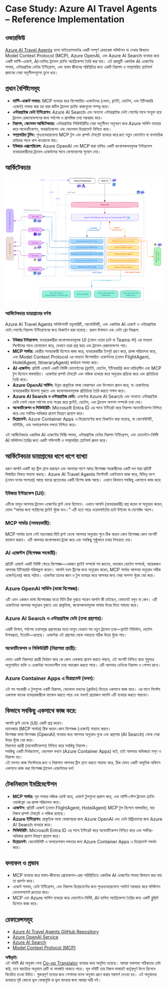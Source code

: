 <!--
CO_OP_TRANSLATOR_METADATA:
{
  "original_hash": "4d3415b9d2bf58bc69be07f945a69e07",
  "translation_date": "2025-07-14T05:57:32+00:00",
  "source_file": "09-CaseStudy/travelagentsample.md",
  "language_code": "bn"
}
-->
# Case Study: Azure AI Travel Agents – Reference Implementation

## ওভারভিউ

[Azure AI Travel Agents](https://github.com/Azure-Samples/azure-ai-travel-agents) হলো মাইক্রোসফটের একটি সম্পূর্ণ রেফারেন্স সলিউশন যা দেখায় কিভাবে Model Context Protocol (MCP), Azure OpenAI, এবং Azure AI Search ব্যবহার করে একটি মাল্টি-এজেন্ট, AI-চালিত ট্রাভেল প্ল্যানিং অ্যাপ্লিকেশন তৈরি করা যায়। এই প্রকল্পটি একাধিক AI এজেন্টের সমন্বয়, এন্টারপ্রাইজ ডেটার ইন্টিগ্রেশন, এবং বাস্তব জীবনের পরিস্থিতির জন্য একটি নিরাপদ ও সম্প্রসারিত প্ল্যাটফর্ম প্রদানের সেরা অনুশীলনগুলো তুলে ধরে।

## প্রধান বৈশিষ্ট্যসমূহ
- **মাল্টি-এজেন্ট সমন্বয়:** MCP ব্যবহার করে বিশেষায়িত এজেন্টদের (যেমন, ফ্লাইট, হোটেল, এবং ইটিনারারি এজেন্ট) সমন্বয় করা হয় যারা জটিল ট্রাভেল প্ল্যানিং কাজগুলো সম্পন্ন করে।
- **এন্টারপ্রাইজ ডেটা ইন্টিগ্রেশন:** Azure AI Search এবং অন্যান্য এন্টারপ্রাইজ ডেটা সোর্সের সাথে সংযুক্ত হয়ে ট্রাভেল রেকমেন্ডেশনের জন্য সর্বশেষ ও প্রাসঙ্গিক তথ্য সরবরাহ করে।
- **নিরাপদ, স্কেলেবল আর্কিটেকচার:** এন্টারপ্রাইজ সিকিউরিটির সেরা অনুশীলন অনুসরণ করে Azure সার্ভিস ব্যবহার করে অথেনটিকেশন, অথরাইজেশন এবং স্কেলেবল ডিপ্লয়মেন্ট নিশ্চিত করে।
- **সম্প্রসারিত টুলিং:** পুনঃব্যবহারযোগ্য MCP টুল এবং প্রম্পট টেমপ্লেট ব্যবহার করে দ্রুত নতুন ডোমেইন বা ব্যবসায়িক চাহিদার সাথে খাপ খাওয়ানো যায়।
- **ইউজার এক্সপেরিয়েন্স:** Azure OpenAI এবং MCP দ্বারা চালিত একটি কথোপকথনমূলক ইন্টারফেস ব্যবহারকারীদের ট্রাভেল এজেন্টদের সাথে যোগাযোগের সুযোগ দেয়।

## আর্কিটেকচার
![Architecture](https://raw.githubusercontent.com/Azure-Samples/azure-ai-travel-agents/main/docs/ai-travel-agents-architecture-diagram.png)

### আর্কিটেকচার ডায়াগ্রামের বর্ণনা

Azure AI Travel Agents সলিউশনটি মডুলারিটি, স্কেলেবিলিটি, এবং একাধিক AI এজেন্ট ও এন্টারপ্রাইজ ডেটা সোর্সের নিরাপদ ইন্টিগ্রেশনের জন্য ডিজাইন করা হয়েছে। প্রধান উপাদান এবং ডেটা ফ্লো নিম্নরূপ:

- **ইউজার ইন্টারফেস:** ব্যবহারকারীরা কথোপকথনমূলক UI (যেমন ওয়েব চ্যাট বা Teams বট) এর মাধ্যমে সিস্টেমের সাথে যোগাযোগ করে, যেখানে তারা প্রশ্ন করে এবং ট্রাভেল রেকমেন্ডেশন পায়।
- **MCP সার্ভার:** কেন্দ্রীয় সমন্বয়কারী হিসেবে কাজ করে, ব্যবহারকারীর ইনপুট গ্রহণ করে, প্রসঙ্গ পরিচালনা করে, এবং Model Context Protocol এর মাধ্যমে বিশেষায়িত এজেন্টদের (যেমন FlightAgent, HotelAgent, ItineraryAgent) কার্যক্রম সমন্বয় করে।
- **AI এজেন্টস:** প্রতিটি এজেন্ট একটি নির্দিষ্ট ডোমেইনের (ফ্লাইট, হোটেল, ইটিনারারি) জন্য দায়িত্বশীল এবং MCP টুল হিসেবে বাস্তবায়িত। এজেন্টরা প্রম্পট টেমপ্লেট এবং লজিক ব্যবহার করে অনুরোধ প্রক্রিয়া করে এবং প্রতিক্রিয়া তৈরি করে।
- **Azure OpenAI সার্ভিস:** উন্নত প্রাকৃতিক ভাষা বোঝাপড়া এবং উৎপাদন প্রদান করে, যা এজেন্টদের ব্যবহারকারীর উদ্দেশ্য বুঝতে এবং কথোপকথনমূলক প্রতিক্রিয়া তৈরি করতে সক্ষম করে।
- **Azure AI Search ও এন্টারপ্রাইজ ডেটা:** এজেন্টরা Azure AI Search এবং অন্যান্য এন্টারপ্রাইজ ডেটা সোর্স থেকে সর্বশেষ তথ্য সংগ্রহ করে ফ্লাইট, হোটেল, এবং ট্রাভেল অপশন সম্পর্কে তথ্য দেয়।
- **অথেনটিকেশন ও সিকিউরিটি:** Microsoft Entra ID এর সাথে ইন্টিগ্রেট করে নিরাপদ অথেনটিকেশন নিশ্চিত করে এবং সর্বনিম্ন-অধিকার প্রবেশ নিয়ন্ত্রণ প্রয়োগ করে।
- **ডিপ্লয়মেন্ট:** Azure Container Apps এ ডিপ্লয়মেন্টের জন্য ডিজাইন করা হয়েছে, যা স্কেলেবিলিটি, মনিটরিং, এবং অপারেশনাল দক্ষতা নিশ্চিত করে।

এই আর্কিটেকচার একাধিক AI এজেন্টের নির্বিঘ্ন সমন্বয়, এন্টারপ্রাইজ ডেটার নিরাপদ ইন্টিগ্রেশন, এবং ডোমেইন-নির্দিষ্ট AI সলিউশন তৈরির জন্য একটি শক্তিশালী ও সম্প্রসারিত প্ল্যাটফর্ম প্রদান করে।

## আর্কিটেকচার ডায়াগ্রামের ধাপে ধাপে ব্যাখ্যা
ধরুন আপনি একটি বড় ট্রিপ প্ল্যান করছেন এবং আপনার পাশে আছে বিশেষজ্ঞ সহকারীদের একটি দল যারা প্রতিটি বিস্তারিত বিষয়ে সাহায্য করছে। Azure AI Travel Agents সিস্টেমটি একইভাবে কাজ করে, বিভিন্ন অংশ (যেমন দলের সদস্যরা) আছে যাদের প্রত্যেকের একটি বিশেষ কাজ আছে। এখানে কিভাবে সবকিছু একসাথে কাজ করে:

### ইউজার ইন্টারফেস (UI):
এটিকে ভাবুন আপনার ট্রাভেল এজেন্টের ফ্রন্ট ডেস্ক হিসেবে। এখানে আপনি (ব্যবহারকারী) প্রশ্ন করেন বা অনুরোধ করেন, যেমন “আমার জন্য প্যারিসের ফ্লাইট খুঁজে দাও।” এটি হতে পারে ওয়েবসাইটের চ্যাট উইন্ডো বা মেসেজিং অ্যাপ।

### MCP সার্ভার (সমন্বয়কারী):
MCP সার্ভার হলো সেই ম্যানেজার যিনি ফ্রন্ট ডেস্কে আপনার অনুরোধ শুনে ঠিক করেন কোন বিশেষজ্ঞ কোন অংশটি হ্যান্ডেল করবে। এটি আপনার কথোপকথন ট্র্যাক করে এবং সবকিছু সুষ্ঠুভাবে চলার নিশ্চয়তা দেয়।

### AI এজেন্টস (বিশেষজ্ঞ সহকারী):
প্রতিটি এজেন্ট একটি নির্দিষ্ট ক্ষেত্রে বিশেষজ্ঞ—একজন ফ্লাইট সম্পর্কে সব জানেন, অন্যজন হোটেল সম্পর্কে, আরেকজন আপনার ইটিনারারি পরিকল্পনা করেন। আপনি যখন ট্রিপের জন্য অনুরোধ করেন, MCP সার্ভার আপনার অনুরোধ সঠিক এজেন্ট(দের) কাছে পাঠায়। এজেন্টরা তাদের জ্ঞান ও টুল ব্যবহার করে আপনার জন্য সেরা অপশন খুঁজে বের করে।

### Azure OpenAI সার্ভিস (ভাষা বিশেষজ্ঞ):
এটি এমন একজন ভাষা বিশেষজ্ঞের মতো যিনি ঠিক বুঝতে পারেন আপনি কী চাইছেন, যেভাবেই বলুন না কেন। এটি এজেন্টদের আপনার অনুরোধ বুঝতে এবং প্রাকৃতিক, কথোপকথনমূলক ভাষায় উত্তর দিতে সাহায্য করে।

### Azure AI Search ও এন্টারপ্রাইজ ডেটা (তথ্য গ্রন্থাগার):
একটি বিশাল, সর্বশেষ তথ্যসমৃদ্ধ গ্রন্থাগারের মতো ভাবুন যেখানে সব নতুন ট্রাভেল তথ্য—ফ্লাইট শিডিউল, হোটেল উপলব্ধতা, ইত্যাদি—রয়েছে। এজেন্টরা এই গ্রন্থাগার থেকে সবচেয়ে সঠিক উত্তর খুঁজে পায়।

### অথেনটিকেশন ও সিকিউরিটি (নিরাপত্তা প্রহরী):
যেমন একটি নিরাপত্তা প্রহরী নির্ধারণ করে কে কোন এলাকায় প্রবেশ করতে পারবে, এই অংশটি নিশ্চিত করে শুধুমাত্র অনুমোদিত ব্যক্তি ও এজেন্টরা সংবেদনশীল তথ্য অ্যাক্সেস করতে পারে। এটি আপনার ডেটাকে নিরাপদ ও গোপন রাখে।

### Azure Container Apps এ ডিপ্লয়মেন্ট (ভবন):
এই সব সহকারী ও টুলগুলো একটি নিরাপদ, স্কেলেবল ভবনের (ক্লাউড) ভিতরে একসাথে কাজ করে। এর মানে সিস্টেম একসঙ্গে অনেক ব্যবহারকারীকে হ্যান্ডেল করতে পারে এবং যখনই প্রয়োজন আপনি এটি ব্যবহার করতে পারবেন।

## কিভাবে সবকিছু একসাথে কাজ করে:

আপনি ফ্রন্ট ডেস্কে (UI) একটি প্রশ্ন করেন।  
ম্যানেজার (MCP সার্ভার) ঠিক করেন কোন বিশেষজ্ঞ (এজেন্ট) সাহায্য করবে।  
বিশেষজ্ঞ ভাষা বিশেষজ্ঞ (OpenAI) ব্যবহার করে আপনার অনুরোধ বুঝে এবং গ্রন্থাগার (AI Search) থেকে সেরা উত্তর খুঁজে বের করে।  
নিরাপত্তা প্রহরী (অথেনটিকেশন) নিশ্চিত করে সবকিছু নিরাপদ।  
সবকিছু একটি নির্ভরযোগ্য, স্কেলেবল ভবনে (Azure Container Apps) ঘটে, তাই আপনার অভিজ্ঞতা মসৃণ ও নিরাপদ হয়।  
এই দলগত কাজ সিস্টেমকে দ্রুত ও নিরাপদে আপনার ট্রিপ প্ল্যান করতে সাহায্য করে, ঠিক যেমন একটি আধুনিক অফিসে একসাথে কাজ করা বিশেষজ্ঞ ট্রাভেল এজেন্টদের দল!

## টেকনিক্যাল ইমপ্লিমেন্টেশন
- **MCP সার্ভার:** মূল সমন্বয় লজিক হোস্ট করে, এজেন্ট টুলগুলো প্রকাশ করে, এবং মাল্টি-স্টেপ ট্রাভেল প্ল্যানিং ওয়ার্কফ্লো এর প্রসঙ্গ পরিচালনা করে।
- **এজেন্টস:** প্রতিটি এজেন্ট (যেমন FlightAgent, HotelAgent) MCP টুল হিসেবে বাস্তবায়িত, যার নিজস্ব প্রম্পট টেমপ্লেট ও লজিক রয়েছে।
- **Azure ইন্টিগ্রেশন:** প্রাকৃতিক ভাষা বোঝাপড়ার জন্য Azure OpenAI এবং ডেটা রিট্রিভালের জন্য Azure AI Search ব্যবহার করে।
- **সিকিউরিটি:** Microsoft Entra ID এর সাথে ইন্টিগ্রেট করে অথেনটিকেশন নিশ্চিত করে এবং সর্বনিম্ন-অধিকার প্রবেশ নিয়ন্ত্রণ প্রয়োগ করে।
- **ডিপ্লয়মেন্ট:** স্কেলেবিলিটি ও অপারেশনাল দক্ষতার জন্য Azure Container Apps এ ডিপ্লয়মেন্ট সমর্থন করে।

## ফলাফল ও প্রভাব
- MCP ব্যবহার করে বাস্তব-জীবনের প্রোডাকশন-গ্রেড পরিস্থিতিতে একাধিক AI এজেন্টের সমন্বয় কিভাবে করা যায় তা প্রদর্শন করে।
- এজেন্ট সমন্বয়, ডেটা ইন্টিগ্রেশন, এবং নিরাপদ ডিপ্লয়মেন্টের জন্য পুনঃব্যবহারযোগ্য প্যাটার্ন সরবরাহ করে সলিউশন ডেভেলপমেন্ট দ্রুততর করে।
- MCP এবং Azure সার্ভিস ব্যবহার করে ডোমেইন-নির্দিষ্ট, AI-চালিত অ্যাপ্লিকেশন তৈরির জন্য একটি ব্লুপ্রিন্ট হিসেবে কাজ করে।

## রেফারেন্সসমূহ
- [Azure AI Travel Agents GitHub Repository](https://github.com/Azure-Samples/azure-ai-travel-agents)
- [Azure OpenAI Service](https://azure.microsoft.com/en-us/products/ai-services/openai-service/)
- [Azure AI Search](https://azure.microsoft.com/en-us/products/ai-services/ai-search/)
- [Model Context Protocol (MCP)](https://modelcontextprotocol.io/)

**অস্বীকৃতি**:  
এই নথিটি AI অনুবাদ সেবা [Co-op Translator](https://github.com/Azure/co-op-translator) ব্যবহার করে অনূদিত হয়েছে। আমরা যথাসাধ্য সঠিকতার চেষ্টা করি, তবে স্বয়ংক্রিয় অনুবাদে ত্রুটি বা অসঙ্গতি থাকতে পারে। মূল নথিটি তার নিজস্ব ভাষায়ই কর্তৃত্বপূর্ণ উৎস হিসেবে বিবেচিত হওয়া উচিত। গুরুত্বপূর্ণ তথ্যের জন্য পেশাদার মানব অনুবাদ গ্রহণ করার পরামর্শ দেওয়া হয়। এই অনুবাদের ব্যবহারে সৃষ্ট কোনো ভুল বোঝাবুঝি বা ভুল ব্যাখ্যার জন্য আমরা দায়ী নই।